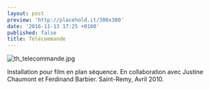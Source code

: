 ```yaml
---
layout: post
preview: 'http://placehold.it/300x300'
date: '2016-11-13 17:25 +0100'
published: false
title: Télécommande
---
```

![th_telecommande.jpg]({{site.baseurl}}/images/th_telecommande.jpg)

Installation pour film en plan séquence.
En collaboration avec Justine Chaumont et Ferdinand Barbier.
Saint-Remy, Avril 2010.

